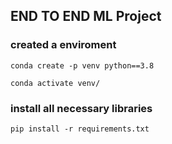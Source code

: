 ## END TO END ML Project

### created a enviroment
```
conda create -p venv python==3.8

conda activate venv/
```
### install all necessary libraries
```
pip install -r requirements.txt
```